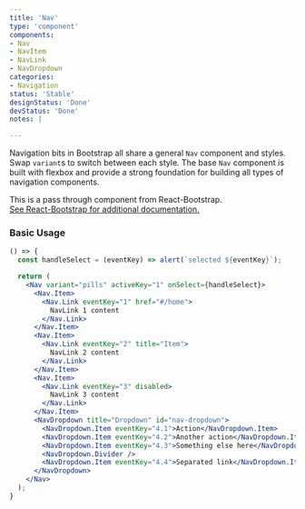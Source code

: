 ```yaml
---
title: 'Nav'
type: 'component'
components:
- Nav
- NavItem
- NavLink
- NavDropdown
categories:
- Navigation
status: 'Stable'
designStatus: 'Done'
devStatus: 'Done'
notes: |

---
```


Navigation bits in Bootstrap all share a general ``Nav`` component and styles. Swap ``variant``s to switch between each style. The base ``Nav`` component is built with flexbox and provide a strong foundation for building all types of navigation components.

<p>
  This is a pass through component from React-Bootstrap.<br/>
  <a href="https://react-bootstrap.github.io/components/navs/" target="_blank" rel="noopener noreferrer">
    See React-Bootstrap for additional documentation.
  </a>
</p>

### Basic Usage

```jsx live
() => {
  const handleSelect = (eventKey) => alert(`selected ${eventKey}`);

  return (
    <Nav variant="pills" activeKey="1" onSelect={handleSelect}>
      <Nav.Item>
        <Nav.Link eventKey="1" href="#/home">
          NavLink 1 content
        </Nav.Link>
      </Nav.Item>
      <Nav.Item>
        <Nav.Link eventKey="2" title="Item">
          NavLink 2 content
        </Nav.Link>
      </Nav.Item>
      <Nav.Item>
        <Nav.Link eventKey="3" disabled>
          NavLink 3 content
        </Nav.Link>
      </Nav.Item>
      <NavDropdown title="Dropdown" id="nav-dropdown">
        <NavDropdown.Item eventKey="4.1">Action</NavDropdown.Item>
        <NavDropdown.Item eventKey="4.2">Another action</NavDropdown.Item>
        <NavDropdown.Item eventKey="4.3">Something else here</NavDropdown.Item>
        <NavDropdown.Divider />
        <NavDropdown.Item eventKey="4.4">Separated link</NavDropdown.Item>
      </NavDropdown>
    </Nav>
  );
}
```

<testguide
  events="`onKeyDown`, `onClick`"
  dataTestId
  selectors="`nav`, `nav nav-pills`"
/>
